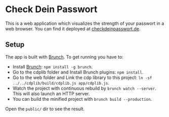 # Check Dein Passwort

This is a web application which visualizes the strength of your passwort in a web browser.
You can find it deployed at [checkdeinpasswort.de](http://checkdeinpasswort.de).

## Setup

The app is built with [Brunch](http://brunch.io). To get running you have to:

* Install [Brunch](http://brunch.io): `npm install -g brunch`.
* Go to the cdplib folder and Install Brunch plugins: `npm install`.
* Go to the web folder and Link the cdp library to this project: `ln -sf ../../cdplib/build/cdplib.js app/cdplib.js`.
* Watch the project with continuous rebuild by `brunch watch --server`. This will also launch an HTTP server.
* You can build the minified project with `brunch build --production`.

Open the `public/` dir to see the result.
